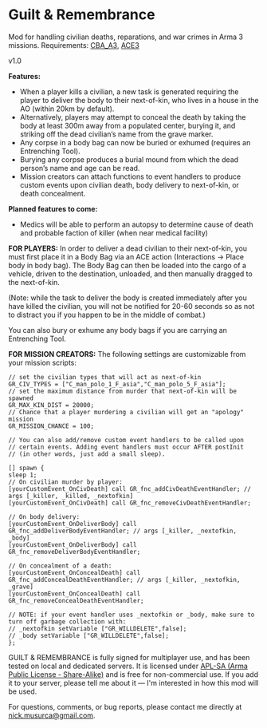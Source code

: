 # Guilt & Remembrance
Mod for handling civilian deaths, reparations, and war crimes in Arma 3 missions.
Requirements: [CBA_A3](https://github.com/CBATeam/CBA_A3), [ACE3](https://github.com/acemod/ACE3)

v1.0

**Features:**
* When a player kills a civilian, a new task is generated requiring the player to deliver the body to their next-of-kin, who lives in a house in the AO (within 20km by default).
* Alternatively, players may attempt to conceal the death by taking the body at least 300m away from a populated center, burying it, and striking off the dead civilian’s name from the grave marker.
* Any corpse in a body bag can now be buried or exhumed (requires an Entrenching Tool).
* Burying any corpse produces a burial mound from which the dead person’s name and age can be read.
* Mission creators can attach functions to event handlers to produce custom events upon civilian death, body delivery to next-of-kin, or death concealment.

**Planned features to come:**
* Medics will be able to perform an autopsy to determine cause of death and probable faction of killer (when near medical facility)

**FOR PLAYERS:**
In order to deliver a dead civilian to their next-of-kin, you must first place it in a Body Bag via an ACE action (Interactions -> Place body in body bag). The Body Bag can then be loaded into the cargo of a vehicle, driven to the destination, unloaded, and then manually dragged to the next-of-kin.

(Note: while the task to deliver the body is created immediately after you have killed the civilian, you will not be notified for 20-60 seconds so as not to distract you if you happen to be in the middle of combat.)

You can also bury or exhume any body bags if you are carrying an Entrenching Tool.

**FOR MISSION CREATORS:**
The following settings are customizable from your mission scripts:

```
// set the civilian types that will act as next-of-kin
GR_CIV_TYPES = ["C_man_polo_1_F_asia","C_man_polo_5_F_asia"];
// set the maximum distance from murder that next-of-kin will be spawned
GR_MAX_KIN_DIST = 20000;
// Chance that a player murdering a civilian will get an "apology" mission
GR_MISSION_CHANCE = 100;

// You can also add/remove custom event handlers to be called upon
// certain events. Adding event handlers must occur AFTER postInit
// (in other words, just add a small sleep).

[] spawn {
sleep 1;
// On civilian murder by player:
[yourCustomEvent_OnCivDeath] call GR_fnc_addCivDeathEventHandler; // args [_killer, _killed, _nextofkin]
[yourCustomEvent_OnCivDeath] call GR_fnc_removeCivDeathEventHandler;

// On body delivery:
[yourCustomEvent_OnDeliverBody] call GR_fnc_addDeliverBodyEventHandler; // args [_killer, _nextofkin, _body]
[yourCustomEvent_OnDeliverBody] call GR_fnc_removeDeliverBodyEventHandler;

// On concealment of a death:
[yourCustomEvent_OnConcealDeath] call GR_fnc_addConcealDeathEventHandler; // args [_killer, _nextofkin, _grave]
[yourCustomEvent_OnConcealDeath] call GR_fnc_removeConcealDeathEventHandler;

// NOTE: if your event handler uses _nextofkin or _body, make sure to turn off garbage collection with:
// _nextofkin setVariable ["GR_WILLDELETE",false];
// _body setVariable ["GR_WILLDELETE",false];
};
```

GUILT & REMEMBRANCE is fully signed for multiplayer use, and has been tested on local and dedicated servers. It is licensed under [APL-SA (Arma Public License - Share-Alike)](https://www.bohemia.net/community/licenses/arma-public-license-share-alike) and is free for non-commercial use. If you add it to your server, please tell me about it — I'm interested in how this mod will be used.

For questions, comments, or bug reports, please contact me directly at nick.musurca@gmail.com.
